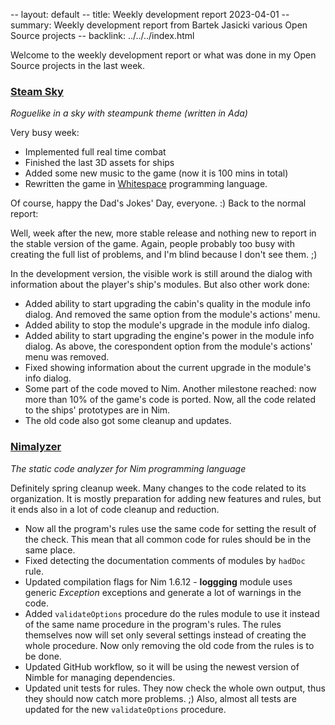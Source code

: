 -- layout: default
-- title: Weekly development report 2023-04-01
-- summary: Weekly development report from Bartek Jasicki various Open Source projects
-- backlink: ../../../index.html

Welcome to the weekly development report or what was done in my Open Source
projects in the last week.

### [Steam Sky](https://www.laeran.pl/repositories/steamsky)

*Roguelike in a sky with steampunk theme (written in Ada)*

Very busy week:

* Implemented full real time combat
* Finished the last 3D assets for ships
* Added some new music to the game (now it is 100 mins in total)
* Rewritten the game in [Whitespace](https://en.wikipedia.org/wiki/Whitespace_%28programming_language%29)
  programming language.

Of course, happy the Dad's Jokes' Day, everyone. :) Back to the normal report:

Well, week after the new, more stable release and nothing new to report in the
stable version of the game. Again, people probably too busy with creating the
full list of problems, and I'm blind because I don't see them. ;)

In the development version, the visible work is still around the dialog with
information about the player's ship's modules. But also other work done:

* Added ability to start upgrading the cabin's quality in the module info
  dialog. And removed the same option from the module's actions' menu.
* Added ability to stop the module's upgrade in the module info dialog.
* Added ability to start upgrading the engine's power in the module info
  dialog. As above, the corespondent option from the module's actions' menu
  was removed.
* Fixed showing information about the current upgrade in the module's info
  dialog.
* Some part of the code moved to Nim. Another milestone reached: now more than
  10% of the game's code is ported. Now, all the code related to the ships'
  prototypes are in Nim.
* The old code also got some cleanup and updates.

### [Nimalyzer](https://www.laeran.pl/repositories/nimalyzer)

*The static code analyzer for Nim programming language*

Definitely spring cleanup week. Many changes to the code related to its
organization. It is mostly preparation for adding new features and rules, but
it ends also in a lot of code cleanup and reduction.

* Now all the program's rules use the same code for setting the result of the
  check. This mean that all common code for rules should be in the same place.
* Fixed detecting the documentation comments of modules by `hadDoc` rule.
* Updated compilation flags for Nim 1.6.12 - **loggging** module uses generic
  *Exception* exceptions and generate a lot of warnings in the code.
* Added `validateOptions` procedure do the rules module to use it instead of
  the same name procedure in the program's rules. The rules themselves now will
  set only several settings instead of creating the whole procedure. Now only
  removing the old code from the rules is to be done.
* Updated GitHub workflow, so it will be using the newest version of Nimble for
  managing dependencies.
* Updated unit tests for rules. They now check the whole own output, thus they
  should now catch more problems. ;) Also, almost all tests are updated for the
  new `validateOptions` procedure.
